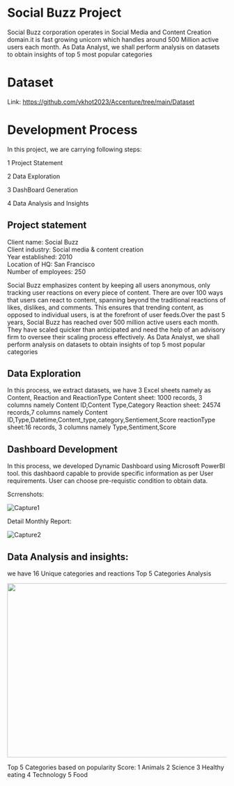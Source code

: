 # Social Buzz Project

Social Buzz corporation operates in Social Media and Content Creation domain.it is fast growing unicorn which handles around 500 Million active users each month.
As Data Analyst, we shall perform analysis on datasets to obtain insights of top 5 most popular categories

# Dataset
Link: https://github.com/vkhot2023/Accenture/tree/main/Dataset

# Development Process
In this project, we are carrying following steps:

1 Project Statement

2 Data Exploration

3 DashBoard Generation

4 Data Analysis and Insights

## Project statement

Client name: Social Buzz  
Client industry: Social media & content creation  
Year established: 2010  
Location of HQ: San Francisco  
Number of employees: 250

Social Buzz emphasizes content by keeping all users anonymous, only tracking user reactions on every piece of content. There are over 100 ways that users can react to content, spanning beyond the traditional reactions of likes, dislikes, and comments.  This ensures that trending content, as opposed to individual users, is at the forefront of user feeds.Over the past 5 years, Social Buzz has reached over 500 million active users each month. They have scaled quicker than anticipated and need the help of an advisory firm to oversee their scaling process effectively. As Data Analyst, we shall perform analysis on datasets to obtain insights of top 5 most popular categories

## Data Exploration

In this process, we extract datasets, we have 3 Excel sheets namely as Content, Reaction and ReactionType
Content sheet: 1000 records, 3 columns namely Content ID,Content Type,Category
Reaction sheet: 24574 records,7 columns namely Content ID,Type,Datetime,Content_type,category,Sentiement,Score
reactionType sheet:16 records, 3 columns namely Type,Sentiment,Score

## Dashboard Development

In this process, we developed Dynamic Dashboard using Microsoft PowerBI tool. this dashbaord capable to provide specific information as per User requirements. User can choose pre-requistic condition to obtain data. 

Scrrenshots:

![Capture1](https://user-images.githubusercontent.com/115641570/223407676-04855f70-d26c-43cc-a583-d9381ab7adf7.PNG)

Detail Monthly Report:

![Capture2](https://user-images.githubusercontent.com/115641570/223407797-bfb85d92-9f2b-4bce-81e1-0ee4480a8efe.PNG)

## Data Analysis and insights:
	
we have 16 Unique categories and reactions
Top 5 Categories Analysis

<img src="https://user-images.githubusercontent.com/115641570/223424672-2318b583-59ac-49a3-93c4-472e85b9db9e.png" height="400" width="800" />

Top 5 Categories based on popularity Score: 1 Animals	  2 Science 	3 Healthy eating      4 Technology 	5 Food


